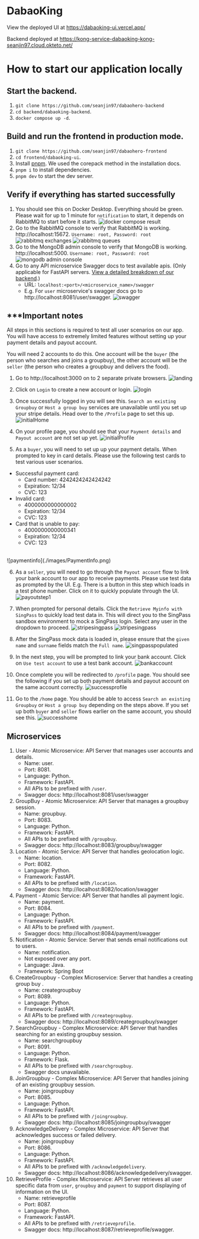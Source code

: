 # DabaoKing

View the deployed UI at https://dabaoking-ui.vercel.app/

Backend deployed at https://kong-service-dabaoking-kong-seanjin97.cloud.okteto.net/

# How to start our application locally

## Start the backend.
1. `git clone https://github.com/seanjin97/dabaohero-backend`
2. `cd backend/dabaoking-backend`.
1. `docker compose up -d`.

## Build and run the frontend in production mode.
1. `git clone https://github.com/seanjin97/dabaohero-frontend`
2. `cd frontend/dabaoking-ui`.
2. Install [pnpm](https://pnpm.io/installation#using-corepack). We used the corepack method in the installation docs.
3. `pnpm i` to install dependencies.
4. `pnpm dev` to start the dev server.

## Verify if everything has started successfully
1. You should see this on Docker Desktop. Everything should be green. Please wait for up to 1 minute for `notification` to start, it depends on RabbitMQ to start before it starts. ![docker compose result](./images/DockerComposeResult.png "Docker compose result")
2. Go to the RabbitMQ console to verify that RabbitMQ is working. http://localhost:15672. 
`Username: root, Password: root`
![rabbitmq exchanges](./images/RabbitMQExchanges.png)
![rabbitmq queues](./images/RabbitMQQueues.png)
3. Go to the MongoDB admin console to verify that MongoDB is working. http://localhost:5000. 
`Username: root, Password: root`
![mongodb admin console](./images/MongoDB.png)
4. Go to any API microservice Swagger docs to test available apis. (Only applicable for FastAPI servers. [View a detailed breakdown of our backend](#microservices).)
    * URL: `localhost:<port>/<microservice_name>/swagger`
    * E.g. For `user` microservice's swagger docs go to http://localhost:8081/user/swagger. ![swagger](./images/Swagger.png)

## ***Important notes
All steps in this sections is required to test all user scenarios on our app. You will have access to extremely limited features without setting up your payment details and payout account.

You will need 2 accounts to do this. One account will be the `buyer` (the person who searches and joins a groupbuy), the other account will be the `seller` (the person who creates a groupbuy and delivers the food).

1. Go to http://localhost:3000 on to 2 separate private browsers. 
![landing](./images/Landing.png)
2. Click on `Login` to create a new account or login.
![login](./images/Login.png)
3. Once successfully logged in you will see this. `Search an existing Groupbuy` or `Host a group buy` services are unavailable until you set up your stripe details. Head over to the `/Profile` page to set this up.
![initialHome](./images/InitialHome.png)
4. On your profile page, you should see that your `Payment details` and `Payout account` are not set up yet.
![initialProfile](./images/Profile.png)

5. As a `buyer`, you will need to set up up your payment details. When prompted to key in card details. Please use the following test cards to test various user scenarios.
* Successful payment card: 
    * Card number: 4242424242424242
    * Expiration: 12/34
    * CVC: 123
* Invalid card: 
    * 4000000000000002
    * Expiration: 12/34
    * CVC: 123
* Card that is unable to pay: 
    * 4000000000000341
    * Expiration: 12/34
    * CVC: 123
<br/>
![paymentinfo](./images/PaymentInfo.png)

6. As a `seller`, you will need to go through the `Payout account` flow to link your bank account to our app to receive payments. Please use test data as prompted by the UI. E.g. There is a button in this step which loads in a test phone number. Click on it to quickly populate through the UI.
![payoutstep1](./images/PayoutStep1.png)

7. When prompted for personal details. Click the `Retrieve Myinfo with SingPass` to quickly load test data in. This will direct you to the SingPass sandbox environment to mock a SingPass login. Select any user in the dropdown to proceed.
![stripesingpass](./images/StripeSingpass.png)
![stripesingpass](./images/Singpass.png)

8. After the SingPass mock data is loaded in, please ensure that the `given name` and `surname` fields match the `Full name`.
![singpasspopulated](./images/SingpassPopulated.png)

9. In the next step, you will be prompted to link your bank account. Click on `Use test account` to use a test bank account.
![bankaccount](./images/TestBank.png)

10. Once complete you will be redirected to `/profile` page. You should see the following if you set up both payment details and payout account on the same account correctly.
![successprofile](./images/CompletedUser.png)

11. Go to the `/home` page. You should be able to access `Search an existing Groupbuy` or `Host a group buy` depending on the steps above. If you set up both `buyer` and `seller` flows earlier on the same account, you should see this.
![successhome](./images/CompletedHome.png)

## Microservices
1. User - Atomic Microservice: API Server that manages user accounts and details. 
    * Name: user.
    * Port: 8081.
    * Language: Python.
    * Framework: FastAPI. 
    * All APIs to be prefixed with `/user`.
    * Swagger docs: http://localhost:8081/user/swagger
2. GroupBuy - Atomic Microservice: API Server that manages a groupbuy session. 
    * Name: groupbuy.
    * Port: 8083.
    * Language: Python.
    * Framework: FastAPI.
    * All APIs to be prefixed with `/groupbuy`.
    * Swagger docs: http://localhost:8083/groupbuy/swagger
3. Location - Atomic Service: API Server that handles geolocation logic. 
    * Name: location.
    * Port: 8082.
    * Language: Python.
    * Framework: FastAPI.
    * All APIs to be prefixed with `/location`.
    * Swagger docs: http://localhost:8082/location/swagger
4. Payment - Atomic Service: API Server that handles all payment logic. 
    * Name: payment.
    * Port: 8084.
    * Language: Python.
    * Framework: FastAPI.
    * All APIs to be prefixed with `/payment`.
    * Swagger docs: http://localhost:8084/payment/swagger
5. Notification - Atomic Service: Server that sends email notifications out to users.
    * Name: notification.
    * Not exposed over any port.
    * Language: Java.
    * Framework: Spring Boot
6. CreateGroupbuy - Complex Microservice: Server that handles a creating group buy . 
    * Name: creategroupbuy
    * Port: 8089.
    * Language: Python.
    * Framework: FastAPI.
    * All APIs to be prefixed with `/creategroupbuy`.
    * Swagger docs: http://localhost:8089/creategroupbuy/swagger
7. SearchGroupbuy - Complex Microservice: API Server that handles searching for an existing groupbuy session.
    * Name: searchgroupbuy
    * Port: 8091.
    * Language: Python.
    * Framework: Flask.
    * All APIs to be prefixed with `/searchgroupbuy`.
    * Swagger docs unavailable.
8. JoinGroupbuy - Complex Microservice: API Server that handles joining of an existing groupbuy session.
    * Name: joingroupbuy
    * Port: 8085.
    * Language: Python.
    * Framework: FastAPI.
    * All APIs to be prefixed with `/joingroupbuy`.
    * Swagger docs: http://localhost:8085/joingroupbuy/swagger
9. AcknowledgeDelivery - Complex Microservice: API Server that acknowledges success or failed delivery.
    * Name: joingroupbuy
    * Port: 8086.
    * Language: Python.
    * Framework: FastAPI.
    * All APIs to be prefixed with `/acknowledgedelivery`.
    * Swagger docs: http://localhost:8086/acknowledgedelivery/swagger.
10. RetrieveProfile - Complex Microservice: API Server retrieves all user specific data from `user`, `groupbuy` and `payment` to support displaying of information on the UI.
    * Name: retrieveprofile
    * Port: 8087.
    * Language: Python.
    * Framework: FastAPI.
    * All APIs to be prefixed with `/retrieveprofile`.
    * Swagger docs: http://localhost:8087/retrieveprofile/swagger.
